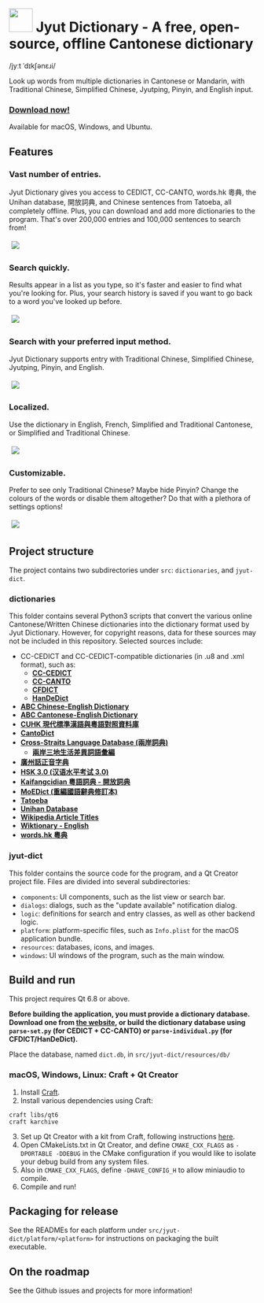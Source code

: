 # <img src="/docs/icon/icon.png?raw=true" height="48"> Jyut Dictionary - A free, open-source, offline Cantonese dictionary

/jyːt ˈdɪkʃənɛɹi/

Look up words from multiple dictionaries in Cantonese or Mandarin, with Traditional Chinese, Simplified Chinese, Jyutping, Pinyin, and English input.

### [Download now!](https://jyutdictionary.com/#download-program)

Available for macOS, Windows, and Ubuntu.

## Features

### Vast number of entries.
Jyut Dictionary gives you access to CEDICT, CC-CANTO, words.hk 粵典, the Unihan database, 開放詞典, and Chinese sentences from Tatoeba, all completely offline. Plus, you can download and add more dictionaries to the program. That's over 200,000 entries and 100,000 sentences to search from!

<img src="/docs/screenshots/mac/search.png?raw=true" style="margin: 5px">

### Search quickly.
Results appear in a list as you type, so it's faster and easier to find what you're looking for. Plus, your search history is saved if you want to go back to a word you've looked up before.

<img src="/docs/screenshots/mac/search_animated.gif?raw=true" style="margin: 5px">

### Search with your preferred input method.
Jyut Dictionary supports entry with Traditional Chinese, Simplified Chinese, Jyutping, Pinyin, and English.

<img src="/docs/screenshots/mac/search_options.gif?raw=true" style="margin: 5px">

### Localized.
Use the dictionary in English, French, Simplified and Traditional Cantonese, or Simplified and Traditional Chinese.

<img src="/docs/screenshots/mac/search_localization.gif?raw=true" style="margin: 5px">

### Customizable.
Prefer to see only Traditional Chinese? Maybe hide Pinyin? Change the colours of the words or disable them altogether? Do that with a plethora of settings options!

<img src="/docs/screenshots/mac/settings.png?raw=true" style="margin: 5px">

## Project structure

The project contains two subdirectories under `src`: `dictionaries`, and `jyut-dict`.

### dictionaries

This folder contains several Python3 scripts that convert the various online Cantonese/Written Chinese dictionaries into the dictionary format used by Jyut Dictionary. However, for copyright reasons, data for these sources may not be included in this repository. Selected sources include:
- CC-CEDICT and CC-CEDICT-compatible dictionaries (in .u8 and .xml format), such as:
  - **[CC-CEDICT](https://cc-cedict.org/editor/editor.php?handler=Download)**
  - **[CC-CANTO](https://cantonese.org/download.html)**
  - **[CFDICT](https://chine.in/mandarin/dictionnaire/)**
  - **[HanDeDict](https://handedict.zydeo.net/de)**
- **[ABC Chinese-English Dictionary](https://wenlin.com/abc)**
- **[ABC Cantonese-English Dictionary](https://wenlin.co/wow/Project:Jyut)**
- **[CUHK 現代標準漢語與粵語對照資料庫](https://apps.itsc.cuhk.edu.hk/hanyu/Page/Cover.aspx)**
- **[CantoDict](https://www.cantonese.sheik.co.uk/)**
- **[Cross-Straits Language Database (兩岸詞典)](http://www.chinese-linguipedia.org/)**
  - **[兩岸三地生活差異詞語彙編](https://github.com/g0v/moedict-data-csld/blob/master/%E5%85%A9%E5%B2%B8%E4%B8%89%E5%9C%B0%E7%94%9F%E6%B4%BB%E5%B7%AE%E7%95%B0%E8%A9%9E%E8%AA%9E%E5%BD%99%E7%B7%A8-%E5%90%8C%E5%90%8D%E7%95%B0%E5%AF%A6.csv)**
- **[廣州話正音字典](https://github.com/jyutnet/cantonese-books-data/tree/master/2004_%E5%BB%A3%E5%B7%9E%E8%A9%B1%E6%AD%A3%E9%9F%B3%E5%AD%97%E5%85%B8)**
- **[HSK 3.0 (汉语水平考试 3.0)](https://github.com/elkmovie/hsk30)**
- **[Kaifangcidian 粵語詞典 - 開放詞典](https://www.kaifangcidian.com/han/yue)**
- **[MoEDict (重編國語辭典修訂本)](http://dict.revised.moe.edu.tw/cbdic/)**
- **[Tatoeba](https://tatoeba.org/eng/downloads)**
- **[Unihan Database](https://www.unicode.org/reports/tr38/)**
- **[Wikipedia Article Titles](https://wikipedia.org)**
- **[Wiktionary - English](https://en.wiktionary.org/wiki/Wiktionary:Main_Page)**
- **[words.hk 粵典](https://words.hk/)**

### jyut-dict

This folder contains the source code for the program, and a Qt Creator project file. Files are divided into several subdirectories:
- `components`: UI components, such as the list view or search bar.
- `dialogs`: dialogs, such as the "update available" notification dialog.
- `logic`: definitions for search and entry classes, as well as other backend logic.
- `platform`: platform-specific files, such as `Info.plist` for the macOS application bundle.
- `resources`: databases, icons, and images.
- `windows`: UI windows of the program, such as the main window.

## Build and run

This project requires Qt 6.8 or above.

**Before building the application, you must provide a dictionary database. Download one from [the website](https://jyutdictionary.com/#download-addon), or build the dictionary database using `parse-set.py` (for CEDICT + CC-CANTO) or `parse-individual.py` (for CFDICT/HanDeDict).**

Place the database, named `dict.db`, in `src/jyut-dict/resources/db/`

### macOS, Windows, Linux: Craft + Qt Creator
1. Install [Craft](https://community.kde.org/Craft).
2. Install various dependencies using Craft:
```
craft libs/qt6
craft karchive
```
3. Set up Qt Creator with a kit from Craft, following instructions [here](https://community.kde.org/Craft#Using_Craft_with_an_IDE).
4. Open CMakeLists.txt in Qt Creator, and define `CMAKE_CXX_FLAGS` as `-DPORTABLE -DDEBUG` in the CMake configuration if you would like to isolate your debug build from any system files.
5. Also in `CMAKE_CXX_FLAGS`, define `-DHAVE_CONFIG_H` to allow miniaudio to compile.
6. Compile and run!

## Packaging for release

See the READMEs for each platform under `src/jyut-dict/platform/<platform>` for instructions on packaging the built executable.

## On the roadmap
See the Github issues and projects for more information!

